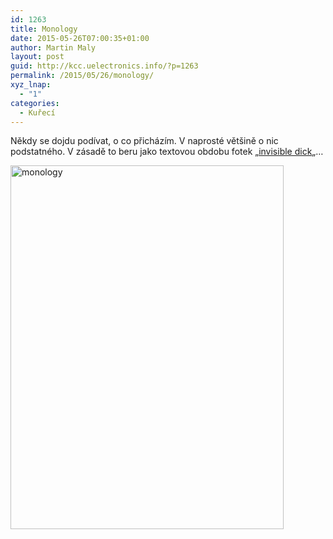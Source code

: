 ```yaml
---
id: 1263
title: Monology
date: 2015-05-26T07:00:35+01:00
author: Martin Maly
layout: post
guid: http://kcc.uelectronics.info/?p=1263
permalink: /2015/05/26/monology/
xyz_lnap:
  - "1"
categories:
  - Kuřecí
---
```

Někdy se dojdu podívat, o co přicházím. V naprosté většině o nic podstatného. V zásadě to beru jako textovou obdobu fotek &#8222;[invisible dick](https://www.google.cz/search?q=invisible+dick&source=lnms&tbm=isch)&#8222;&#8230;

[<img loading="lazy" class="aligncenter size-full wp-image-1264" src="http://kcc.uelectronics.info/wp-content/uploads/sites/8/2015/05/monology.png" alt="monology" width="437" height="582" srcset="https://kcc.uelectronics.info/wp-content/uploads/sites/8/2015/05/monology.png 437w, https://kcc.uelectronics.info/wp-content/uploads/sites/8/2015/05/monology-225x300.png 225w" sizes="(max-width: 437px) 100vw, 437px" />](http://kcc.uelectronics.info/wp-content/uploads/sites/8/2015/05/monology.png)